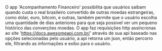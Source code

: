 O app 'Acompanhamento Financeiro' possibilita que usuários saibam quando custa o real brasileiro convertido de outras moedas estrangeiras, como dolar, euro, bitcoin, e outras,
também permite que o usuário escolha uma quantidade de dias anteriores para que seja possivel ver um pequeno histórico das converções moedas.
O app faz requisições http assíncronas ao site 'https://docs.awesomeapi.com.br/' através de sua api baseado nas opções selecionadas pelo usuário,
a api retorna um json, então percorro ele, filtrando as informações e exibo para o usuário.
